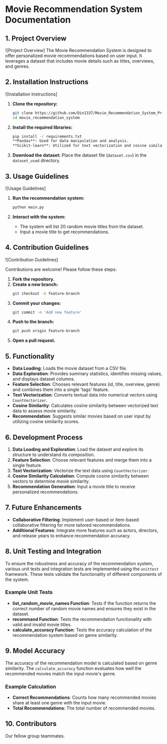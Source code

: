 # Movie Recommendation System Documentation

## 1. Project Overview
![Project Overview]
The Movie Recommendation System is designed to offer personalized movie recommendations based on user input. It leverages a dataset that includes movie details such as titles, overviews, and genres.

## 2. Installation Instructions
![Installation Instructions]

1. **Clone the repository:**
    ```bash
    git clone https://github.com/Din1337/Movie_Recommendation_System_Project
    cd movie_recommendation_system
    ```

2. **Install the required libraries:**
    ```bash
    pip install -r requirements.txt
    **Pandas**: Used for data manipulation and analysis.
    **Scikit-learn**: Utilized for text vectorization and cosine similarity computation.
    ```

3. **Download the dataset:**
    Place the dataset file (`dataset.csv`) in the `dataset_used` directory.

## 3. Usage Guidelines
![Usage Guidelines]

1. **Run the recommendation system:**
    ```bash
    python main.py
    ```

2. **Interact with the system:**
    - The system will list 20 random movie titles from the dataset.
    - Input a movie title to get recommendations.

## 4. Contribution Guidelines
![Contribution Guidelines]

Contributions are welcome! Please follow these steps:

1. **Fork the repository.**
2. **Create a new branch:**
    ```bash
    git checkout -b feature-branch
    ```
3. **Commit your changes:**
    ```bash
    git commit -m 'Add new feature'
    ```
4. **Push to the branch:**
    ```bash
    git push origin feature-branch
    ```
5. **Open a pull request.**

## 5. Functionality

- **Data Loading**: Loads the movie dataset from a CSV file.
- **Data Exploration**: Provides summary statistics, identifies missing values, and displays dataset columns.
- **Feature Selection**: Chooses relevant features (id, title, overview, genre) and combines them into a single 'tags' feature.
- **Text Vectorization**: Converts textual data into numerical vectors using `CountVectorizer`.
- **Cosine Similarity**: Calculates cosine similarity between vectorized text data to assess movie similarity.
- **Recommendation**: Suggests similar movies based on user input by utilizing cosine similarity scores.

## 6. Development Process

1. **Data Loading and Exploration**: Load the dataset and explore its structure to understand its composition.
2. **Feature Selection**: Choose relevant features and merge them into a single feature.
3. **Text Vectorization**: Vectorize the text data using `CountVectorizer`.
4. **Cosine Similarity Calculation**: Compute cosine similarity between vectors to determine movie similarity.
5. **Recommendation Generation**: Input a movie title to receive personalized recommendations.

## 7. Future Enhancements

- **Collaborative Filtering**: Implement user-based or item-based collaborative filtering for more tailored recommendations.
- **Additional Features**: Integrate more features such as actors, directors, and release years to enhance recommendation accuracy.

## 8. Unit Testing and Integration
To ensure the robustness and accuracy of the recommendation system, various unit tests and integration tests are implemented using the `unittest` framework. These tests validate the functionality of different components of the system.

### Example Unit Tests

- **list_random_movie_names Function**: Tests if the function returns the correct number of random movie names and ensures they exist in the dataset.
- **recommand Function**: Tests the recommendation functionality with valid and invalid movie titles.
- **calculate_accuracy Function**: Tests the accuracy calculation of the recommendation system based on genre similarity.

## 9. Model Accuracy

The accuracy of the recommendation model is calculated based on genre similarity. The `calculate_accuracy` function evaluates how well the recommended movies match the input movie's genre.

### Example Calculation

- **Correct Recommendations**: Counts how many recommended movies share at least one genre with the input movie.
- **Total Recommendations**: The total number of recommended movies.

## 10. Contributors

Our fellow group teammates.

